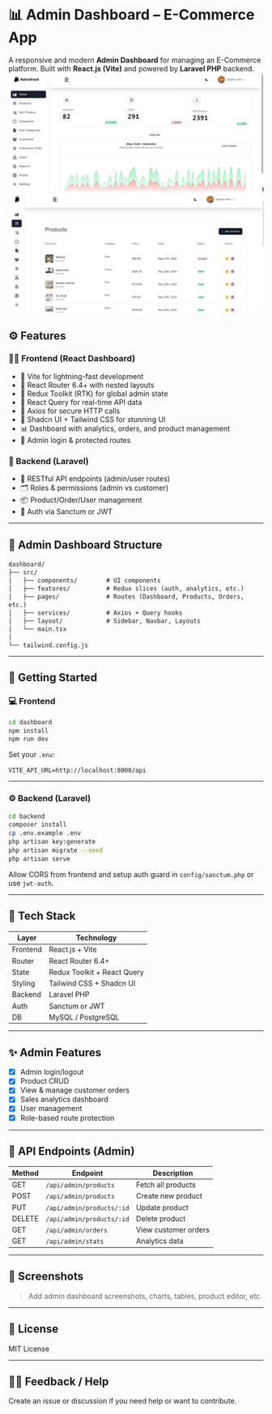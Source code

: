# 📊 Admin Dashboard – E-Commerce App

A responsive and modern **Admin Dashboard** for managing an E-Commerce platform. Built with **React.js (Vite)** and powered by **Laravel PHP** backend.
![alt text](image.png)
![alt text](image-1.png)

## ⚙️ Features

### 🧑‍💻 Frontend (React Dashboard)

- 🚀 Vite for lightning-fast development
- 🧭 React Router 6.4+ with nested layouts
- 🧩 Redux Toolkit (RTK) for global admin state
- 🔁 React Query for real-time API data
- 🧪 Axios for secure HTTP calls
- 🎨 Shadcn UI + Tailwind CSS for stunning UI
- 📊 Dashboard with analytics, orders, and product management
- 🔐 Admin login & protected routes

### 🔧 Backend (Laravel)

- 🧬 RESTful API endpoints (admin/user routes)
- 🗂️ Roles & permissions (admin vs customer)
- 📦 Product/Order/User management
- 🔐 Auth via Sanctum or JWT

---

## 🧱 Admin Dashboard Structure

```
dashboard/
├── src/
│   ├── components/        # UI components
│   ├── features/          # Redux slices (auth, analytics, etc.)
│   ├── pages/             # Routes (Dashboard, Products, Orders, etc.)
│   ├── services/          # Axios + Query hooks
│   ├── layout/            # Sidebar, Navbar, Layouts
│   └── main.tsx
│
└── tailwind.config.js
```

---

## 🚀 Getting Started

### 💻 Frontend

```bash
cd dashboard
npm install
npm run dev
```

Set your `.env`:

```
VITE_API_URL=http://localhost:8000/api
```

---

### ⚙️ Backend (Laravel)

```bash
cd backend
composer install
cp .env.example .env
php artisan key:generate
php artisan migrate --seed
php artisan serve
```

Allow CORS from frontend and setup auth guard in `config/sanctum.php` or use `jwt-auth`.

---

## 🧪 Tech Stack

| Layer    | Technology                  |
| -------- | --------------------------- |
| Frontend | React.js + Vite             |
| Router   | React Router 6.4+           |
| State    | Redux Toolkit + React Query |
| Styling  | Tailwind CSS + Shadcn UI    |
| Backend  | Laravel PHP                 |
| Auth     | Sanctum or JWT              |
| DB       | MySQL / PostgreSQL          |

---

## ✨ Admin Features

- [x] Admin login/logout
- [x] Product CRUD
- [x] View & manage customer orders
- [x] Sales analytics dashboard
- [x] User management
- [x] Role-based route protection

---

## 🔐 API Endpoints (Admin)

| Method | Endpoint                  | Description          |
| ------ | ------------------------- | -------------------- |
| GET    | `/api/admin/products`     | Fetch all products   |
| POST   | `/api/admin/products`     | Create new product   |
| PUT    | `/api/admin/products/:id` | Update product       |
| DELETE | `/api/admin/products/:id` | Delete product       |
| GET    | `/api/admin/orders`       | View customer orders |
| GET    | `/api/admin/stats`        | Analytics data       |

---

## 📸 Screenshots

> Add admin dashboard screenshots, charts, tables, product editor, etc.

---

## 📄 License

MIT License

---

## 🙋‍♂️ Feedback / Help

Create an issue or discussion if you need help or want to contribute.
